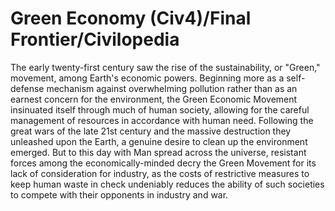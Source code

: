 # Green Economy (Civ4)/Final Frontier/Civilopedia

The early twenty-first century saw the rise of the sustainability, or "Green," movement, among Earth's economic powers. Beginning more as a self-defense mechanism against overwhelming pollution rather than as an earnest concern for the environment, the Green Economic Movement insinuated itself through much of human society, allowing for the careful management of resources in accordance with human need. Following the great wars of the late 21st century and the massive destruction they unleashed upon the Earth, a genuine desire to clean up the environment emerged. But to this day with Man spread across the universe, resistant forces among the economically-minded decry the Green Movement for its lack of consideration for industry, as the costs of restrictive measures to keep human waste in check undeniably reduces the ability of such societies to compete with their opponents in industry and war.